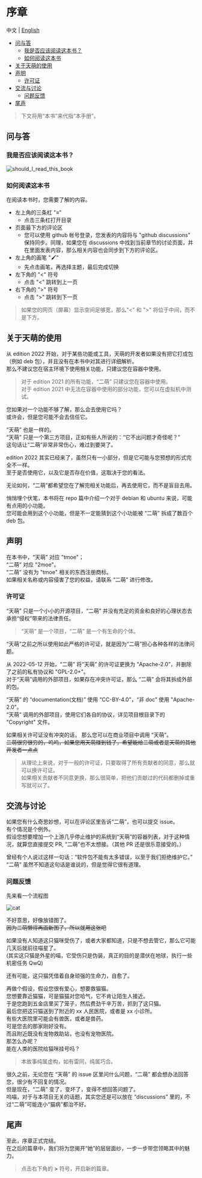 # 序章

中文 | [English](https://doc.tmoe.me/en/prologue.html)

- [问与答](#问与答)
  - [我是否应该阅读这本书？](#我是否应该阅读这本书)
  - [如何阅读这本书](#如何阅读这本书)
- [关于天萌的使用](#关于天萌的使用)
- [声明](#声明)
  - [许可证](#许可证)
- [交流与讨论](#交流与讨论)
  - [问题反馈](#问题反馈)
- [尾声](#尾声)

> 下文将用“本书”来代指“本手册”。

## 问与答

### 我是否应该阅读这本书？

<div style="display:none">

```mermaid
graph TD
    A{您是天萌的用户吗} --> |否| B{您打算使用天萌吗}
    B --> |否| D(不用看了)
    B --> |是| E(简单看一下)
    A --> |是|C(有必要去阅读)
```

</div>

![should_I_read_this_book](assets/prologue_should_I_read_this_book.svg)

### 如何阅读这本书

在阅读本书时，您需要了解的内容。

- 左上角的三条杠 "≡"
  - 点击三条杠打开目录
- 页面最下方的评论区
  - 您可以使用 github 帐号登录，您发表的内容将与 "github discussions" 保持同步。同理，如果您在 discussions 中找到当前章节的讨论页面，并在里面发表内容，那么相关内容也会同步到下方的评论区。
- 左上角的画笔 "🖌️"
  - 先点击画笔，再选择主题，最后完成切换
- 左下角的 "<" 符号
  - 点击 "<" 跳转到上一页
- 右下角的 ">" 符号
  - 点击 ">" 跳转到下一页

> 如果您的网页（屏幕）显示空间足够宽，那么"<" 和 ">" 将位于中间，而不是下方。

## 关于天萌的使用

从 edition 2022 开始，对于某些功能或工具，天萌的开发者如果没有把它打成包（例如 deb 包），并且没有在本书中对其进行详细解析。  
那么不建议您在宿主环境下使用相关功能，只建议您在容器中使用。

> 对于 edition 2021 的所有功能，“二萌” 只建议您在容器中使用。  
> 对于 edition 2021 中无法在容器中使用的部分功能，您可以在虚拟机中测试。

您如果对一个功能不够了解，那么会去使用它吗？  
或许会，但是您可能不会去信任它。

“天萌” 也是一样的。  
“天萌” 只是一个第三方项目，正如有些人所说的：“它不出问题才奇怪呢？”  
这句话让“二萌”非常非常伤心，难过到要哭了。

edition 2022 其实已经来了，虽然只有一小部分，但是它可能与您预想的形式完全不一样。  
至于是否使用它，以及它是否存在价值，这取决于您的看法。

无论如何，“二萌”都希望您在了解完相关功能后，再去使用它，而不是盲目去用。

悄悄埋个伏笔，本书将在 repo 篇中介绍一个对于 debian 和 ubuntu 来说，可能有点用的小功能。  
您可能会用到这个小功能，但是不一定能猜到这个小功能被 “二萌” 拆成了数百个 deb 包。

## 声明

在本书中，“天萌” 对应 "tmoe"；  
“二萌” 对应 "2moe"。  
“二萌” 没有为 "tmoe" 相关的东西注册商标。  
如果相关名称或内容侵害了您的权益，请联系 “二萌” 进行修改。

### 许可证

“天萌” 只是一个小小的开源项目，“二萌” 并没有充足的资金和良好的心理状态去承担“侵权”带来的法律责任。

> “天萌” 是一个项目，“二萌” 是一个有生命的个体。

“天萌”之前之所以使用如此严格的许可证，就是因为“二萌”担心各种各样的法律问题。

从 2022-05-12 开始，“二萌” 将“天萌” 的许可证更换为 “Apache-2.0”，并删除了之前的私有协议和 "GPL-2.0+"。  
对于“天萌”调用的外部项目，如果存在冲突许可证，那么 “二萌” 会将其拆成外部的包。

“天萌” 的 “documentation(文档)” 使用 "CC-BY-4.0"，“非 doc” 使用 "Apache-2.0"。  
“天萌” 调用的外部项目，使用它们各自的协议，详见项目根目录下的 "Copyright" 文件。

如果相关许可证没有冲突的话， 那么您可以在商业项目中调用 “天萌”。  
~~二萌很穷很穷的，呜呜，如果您用天萌赚到钱了，希望能给二萌或者是天萌的其他开发者一点点~~

> 从理论上来说，对于一般的许可证，只要取得了所有贡献者的同意，那么就可以换许可证。  
> 如果相关贡献者不同意更换，那么很简单，把他们贡献过的代码都删掉或重写就可以了。

## 交流与讨论

如果您有什么奇思妙想，可以在评论区里告诉“二萌”，也可以提交 issue。  
有个情况是个例外。  
假设您想要增加一个上游几乎停止维护的系统到“天萌”的容器列表，对于这种情况，就算您直接提交 PR, “二萌”也不太想接。（其他 PR 还是很乐意接受的。）

曾经有个人说过这样一句话：“软件包不能有太多错误，以至于我们拒绝维护它。”  
“二萌” 虽然不知道这句话是谁说的，但是觉得它很有道理。

### 问题反馈

先来看一个流程图

<div style="display:none">
```mermaid
graph TD
    A[出门买东西] --> |走在路上| B{看到一只小猫咪}
    B --> C{修猫咪,嘿嘿,我的修猫咪}
    B --> D{哦,是猫呀}
    B --> E{什么东西?}
    B --> F(与我无关)
    F --> G(默默路过)
    D --> H{注意到猫咪受伤了}
    C --> H
    E --> H
```
</div>

![cat](assets/prologue_cat.svg)

不好意思，好像放错图了。  
~~因为二萌懒得再画新图了，所以就用这张吧~~

如果没有人知道这只猫咪受伤了，或者大家都知道，只是不想去管它，那么它可能几天后就前往喵星了。  
(其实这只猫是外星的喵，它受伤只是伪装，真正的目的是潜伏在地球，执行一些机密任务 QwQ)

还有可能，这只猫凭借着自身顽强的生命力，自愈了。

再做个假设，假设您很有爱心，想要救猫猫。  
您想要靠近猫猫，可是猫猫对您哈气，它不肯让陌生人接近。  
于是您跑到五金店里买了笼子，然后费劲千辛万苦，抓到了这只猫。  
最后您把这只猫送到了附近的 xx 人民医院，或者是 xx 小诊所。  
有些大医院里可能会有兽医，或者是兽药。  
可是您去的那家刚好没有。  
而且附近既没有宠物救助站，也没有宠物医院。  
那怎么办呢？  
能在人类的医院给猫咪挂号吗？

> 本故事纯属虚构，如有雷同，纯属巧合。

很久之前，无论您在 “天萌” 的 issue 区里问什么问题，“二萌” 都会想办法回答您，很少有不回复的情况。  
但是现在，“二萌” 变了，变坏了，变得不想回答问题了。  
呜喵，对于与本项目无关的话题，其实您还是可以放在 “discussions” 里的，不过“二萌”可能连小“猫病”都治不好。

## 尾声

至此，序章正式完结。  
在之后的篇章中，我们将为您揭开“她”的层层面纱，一步一步带您领略其中的魅力。

> 点击右下角的 **>** 符号，开启新的篇章。
